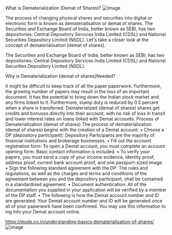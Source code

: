 What is Dematerialization (Demat of Shares)?
![image](https://user-images.githubusercontent.com/102798589/167800384-123762ea-0ebf-45d5-a5ae-7d9b01ea1929.png)

The process of changing physical shares and securities into digital or electronic form is known as dematerialisation or demat of shares. The Securities and Exchange Board of India, better known as SEBI, has two depositories: Central Depository Services India Limited (CDSL) and National Securities Depository Limited (NSDL). Let's take a closer look at the concept of dematerialisation (demat of shares).

The Securities and Exchange Board of India, better known as SEBI, has two depositories: Central Depository Services India Limited (CDSL) and National Securities Depository Limited (NSDL).

Why is Dematerialization (demat of shares)Needed?

It might be difficult to keep track of all the paper paperwork. Furthermore, the growing number of papers may result in the loss of an important document. It has the potential to bring down the Indian stock market and any firms linked to it. Furthermore, stamp duty is reduced by 0.5 percent when a share is transferred. Dematerialized (demat of shares) shares get credits and bonuses directly into their account, with no risk of loss in transit and lower interest rates on loans linked with Demat accounts.
Process of Dematerialization (demat of shares)
The process of dematerialization (demat of shares) begins with the creation of a Demat account. 
•	Choose a DP (depository participant): Depository Participants are the majority of financial institutions and brokerage businesses.
•	Fill out the account registration form: To open a Demat account, you must complete an account opening form. Basic contact information is included.
•	To verify your papers, you must send a copy of your income evidence, identity proof, address proof, current bank account proof, and one passport-sized image. 
•	Sign the following standard agreement with the DP: The rules and regulations, as well as the charges and terms and conditions of the agreement between you and the depository participant, shall be contained in a standardised agreement.
•	Document authentication: All of the documentation you supplied in your application will be verified by a member of the DP staff.
•	The following is how the Demat account number and ID are generated: Your Demat account number and ID will be generated once all of your paperwork have been confirmed. You may use this information to log into your Demat account online.

https://muds.co.in/understanding-basics-dematerialisation-of-shares/
![image](https://user-images.githubusercontent.com/102798589/167800432-22bb0b08-34fb-4718-8f8e-a88fc9e62a41.png)
